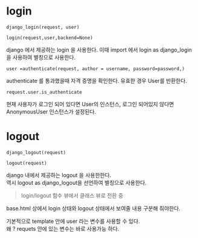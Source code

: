 # login

```
django_login(request, user)

login(request,user,backend=None)
```

django 에서 제공하는 login 을 사용한다. 이때  import 에서 login as django_login 을 사용하여 별칭으로 사용한다. 


```
user =authenticate(request, author = username, password=password,)
```
authenticate 를 통과했을때 자격 증명을 확인한다. 유효한 경우 User를 반환한다.


```
request.user.is_authenticate
```

현재 사용자가 로그인 되어 있다면 User의 인스턴스, 로그인 되어있지 않다면 AnonymousUser 인스턴스가 설정된다.

# logout

```
django_logout(request)

logout(request)
```

django 내에서 제공하는 logout 을 사용한한다.  
역시 logout as django_logout을 선언하여 별칭으로 사용한다.


> login/logout 함수 뷰에서 클래스 뷰로 전환 중 



base.html 상에서 login 상태와 logout 상태에서 보여줄 내용 구분해 줘야한다. 

기본적으로 template 안에 user 라는 변수를 사용할 수 있다.   
왜 ?  requets 안에 있는 변수는 바로 사용가능 하다.   

